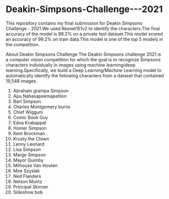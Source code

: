 # Deakin-Simpsons-Challenge---2021
This repository contains my final submission for Deakin Simpsons Challenge - 2021.We used Resnet151v2 to identify the characters.The final accuracy of the model is 98.2% on a private test dataset.This model scored an accuracy of 99.2% on train data.This model is one of the top 5 models in the competition.


About Deakin Simpsons Challenge
The Deakin Simpsons challenge 2021 is a computer vision competition for which the goal is to recognize Simpsons characters individually in images using machine learning/deep learning.Specifically, we build a Deep Learning/Machine Learning model to automatically identify the following characters from a dataset that contained 19,548 images.
1. Abraham grampa Simpson
2. Apu Nahasapeemapetilon
3. Bart Simpson
4. Charles Montgomery burns
5. Chief Wiggum	
6. Comic Book Guy	
7. Edna Krabappel	
8. Homer Simpson	
9. Kent Brockman	
10. Krusty the Clown	
11. Lenny Leonard
12. Lisa Simpson
13. Marge Simpson
14. Mayor Quimby
15. Milhouse Van Houten
16. Moe Szyslak
17. Ned Flanders
18. Nelson Muntz
19. Principal Skinner
20. Sideshow bob

